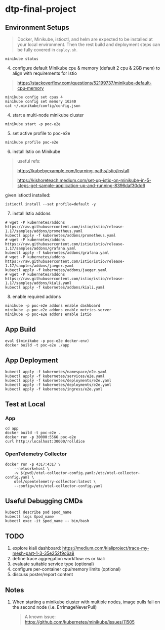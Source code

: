 # dtp-final-project

## Environment Setups

> Docker, Minikube, istioctl, and helm are expected to be installed at your local environment.
> Then the rest build and deployment steps can be fully covered in `deploy.sh`.

```shell
minikube status
```

4. configure default Minikube cpu & memory (default 2 cpu & 2GB mem) to align with requirements for Istio

> https://stackoverflow.com/questions/52199737/minikube-default-cpu-memory

```shell
minikube config set cpus 4
minikube config set memory 10240
cat ~/.minikube/config/config.json
```

4. start a multi-node minikube cluster

```shell
minikube start -p poc-e2e
```

5. set active profile to poc-e2e

```shell
minikube profile poc-e2e
```

6. install Istio on Minikube

> useful refs:
>
> https://kubebyexample.com/learning-paths/istio/install
>
> https://kishoreteach.medium.com/set-up-istio-on-minikube-in-5-steps-get-sample-application-up-and-running-8396daf30dd6

given istioctl installed:

```shell
istioctl install --set profile=default -y
```

7. install Istio addons

```shell
# wget -P kubernetes/addons https://raw.githubusercontent.com/istio/istio/release-1.17/samples/addons/prometheus.yaml
kubectl apply -f kubernetes/addons/prometheus.yaml
# wget -P kubernetes/addons https://raw.githubusercontent.com/istio/istio/release-1.17/samples/addons/grafana.yaml
kubectl apply -f kubernetes/addons/grafana.yaml
# wget -P kubernetes/addons https://raw.githubusercontent.com/istio/istio/release-1.17/samples/addons/jaeger.yaml
kubectl apply -f kubernetes/addons/jaeger.yaml
# wget -P kubernetes/addons https://raw.githubusercontent.com/istio/istio/release-1.17/samples/addons/kiali.yaml
kubectl apply -f kubernetes/addons/kiali.yaml
```

8. enable required addons

```shell
minikube -p poc-e2e addons enable dashboard
minikube -p poc-e2e addons enable metrics-server
minikube -p poc-e2e addons enable istio
```

## App Build

```shell
eval $(minikube -p poc-e2e docker-env)
docker build -t poc-e2e ./app
```

## App Deployment

```shell
kubectl apply -f kubernetes/namespace/e2e.yaml
kubectl apply -f kubernetes/services/e2e.yaml
kubectl apply -f kubernetes/deployments/e2e.yaml
kubectl apply -f kubernetes/deployments/e2e.yaml
kubectl apply -f kubernetes/ingress/e2e.yaml
```

## Test at Local

### App

```shell
cd app
docker build -t poc-e2e .
docker run -p 30000:5566 poc-e2e
curl http://localhost:30000/rolldice
```

### OpenTelemetry Collector

```shell
docker run -p 4317:4317 \
    --network=host \
    -v $(pwd)/otel-collector-config.yaml:/etc/otel-collector-config.yaml \
    otel/opentelemetry-collector:latest \
    --config=/etc/otel-collector-config.yaml
```

## Useful Debugging CMDs

```shell
kubectl describe pod $pod_name
kubectl logs $pod_name
kubectl exec -it $pod_name -- bin/bash
```

## TODO
1. explore kiali dashboard: https://medium.com/kialiproject/trace-my-mesh-part-1-3-35e252f9c6a9
1. define trace aggregation workflow: es or kiali
1. evaluate suitable service type (optional)
1. configure per-container cpu/memory limits (optional)
1. discuss poster/report content

## Notes

1. When starting a minikube cluster with multiple nodes, image pulls fail on the second node (i.e. ErrImageNeverPull)
   > A known issue: https://github.com/kubernetes/minikube/issues/11505
